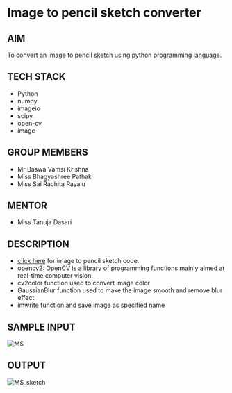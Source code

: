 # Image to pencil sketch converter 

## AIM
To convert an image to pencil sketch using python programming language.

## TECH STACK
- Python
- numpy 
- imageio  
- scipy 
- open-cv
-  image 

## GROUP MEMBERS
- Mr Baswa Vamsi Krishna
- Miss Bhagyashree Pathak 
- Miss Sai Rachita Rayalu 

## MENTOR
- Miss Tanuja Dasari

## DESCRIPTION
- [click here](https://github.com/BaswaVamsiKrishna/Learning-Program/blob/main/Image%20to%20pencil%20sketch/Image_to_pencil_sketch.py) for image to pencil sketch code.
- opencv2: OpenCV is a library of programming functions mainly aimed at real-time computer vision.
- cv2color function used to convert image color
- GaussianBlur function used to make the image smooth and remove blur effect
- imwrite function and save image as specified name

## SAMPLE INPUT
![MS](https://user-images.githubusercontent.com/86192714/128188866-99f5bdd7-ca2b-4f43-ba18-d7a16c94d2ca.jpg)

## OUTPUT
![MS_sketch](https://user-images.githubusercontent.com/86192714/128188962-17ea6f12-0723-4196-a4e5-b62339b1af99.png)

